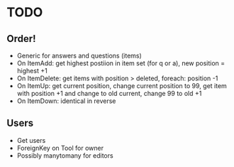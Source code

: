 # TODO

## Order!
* Generic for answers and questions (items)
* On ItemAdd: get highest postiion in item set (for q or a), new position = highest +1
* On ItemDelete: get items with position > deleted, foreach: position -1
* On ItemUp: get current position, change current position to 99, get item with position +1 and change to old current, change 99 to old +1
* On ItemDown: identical in reverse

## Users
* Get users 
* ForeignKey on Tool for owner
* Possibly manytomany for editors
